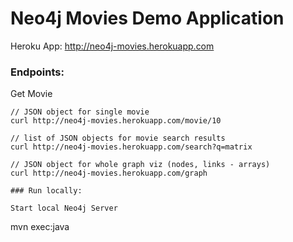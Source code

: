 # Neo4j Movies Demo Application
    
Heroku App: http://neo4j-movies.herokuapp.com


### Endpoints:

Get Movie
````
// JSON object for single movie
curl http://neo4j-movies.herokuapp.com/movie/10

// list of JSON objects for movie search results
curl http://neo4j-movies.herokuapp.com/search?q=matrix

// JSON object for whole graph viz (nodes, links - arrays)
curl http://neo4j-movies.herokuapp.com/graph

### Run locally:

Start local Neo4j Server

````
mvn exec:java
````
